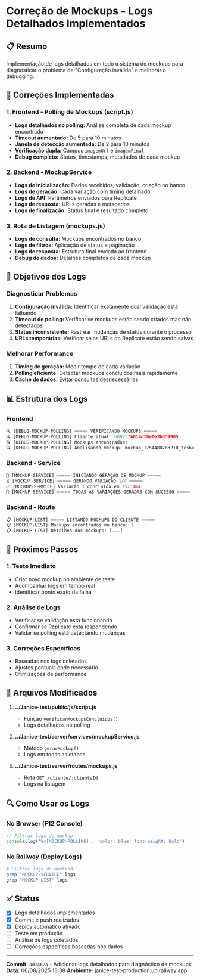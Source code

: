 # Correção de Mockups - Logs Detalhados Implementados

## 📋 Resumo
Implementação de logs detalhados em todo o sistema de mockups para diagnosticar o problema de "Configuração inválida" e melhorar o debugging.

## 🔧 Correções Implementadas

### 1. Frontend - Polling de Mockups (script.js)
- **Logs detalhados no polling:** Análise completa de cada mockup encontrado
- **Timeout aumentado:** De 5 para 10 minutos
- **Janela de detecção aumentada:** De 2 para 10 minutos
- **Verificação dupla:** Campos `imagemUrl` e `imagemFinal`
- **Debug completo:** Status, timestamps, metadados de cada mockup

### 2. Backend - MockupService
- **Logs de inicialização:** Dados recebidos, validação, criação no banco
- **Logs de geração:** Cada variação com timing detalhado
- **Logs de API:** Parâmetros enviados para Replicate
- **Logs de resposta:** URLs geradas e metadados
- **Logs de finalização:** Status final e resultado completo

### 3. Rota de Listagem (mockups.js)
- **Logs de consulta:** Mockups encontrados no banco
- **Logs de filtros:** Aplicação de status e paginação
- **Logs de resposta:** Estrutura final enviada ao frontend
- **Debug de dados:** Detalhes completos de cada mockup

## 🎯 Objetivos dos Logs

### Diagnosticar Problemas
1. **Configuração inválida:** Identificar exatamente qual validação está falhando
2. **Timeout de polling:** Verificar se mockups estão sendo criados mas não detectados
3. **Status inconsistente:** Rastrear mudanças de status durante o processo
4. **URLs temporárias:** Verificar se as URLs do Replicate estão sendo salvas

### Melhorar Performance
1. **Timing de geração:** Medir tempo de cada variação
2. **Polling eficiente:** Detectar mockups concluídos mais rapidamente
3. **Cache de dados:** Evitar consultas desnecessárias

## 📊 Estrutura dos Logs

### Frontend
```javascript
🔍 [DEBUG-MOCKUP-POLLING] ===== VERIFICANDO MOCKUPS =====
🔍 [DEBUG-MOCKUP-POLLING] Cliente atual: 689232b014d18e0e3b337065
🔍 [DEBUG-MOCKUP-POLLING] Mockups encontrados: 1
🔍 [DEBUG-MOCKUP-POLLING] Analisando mockup: mockup_1754488783210_tcs6u8laa
```

### Backend - Service
```javascript
🎨 [MOCKUP-SERVICE] ===== INICIANDO GERAÇÃO DE MOCKUP =====
⏳ [MOCKUP-SERVICE] ===== GERANDO VARIAÇÃO 1/4 =====
✅ [MOCKUP-SERVICE] Variação 1 concluída em 15234ms
🎉 [MOCKUP-SERVICE] ===== TODAS AS VARIAÇÕES GERADAS COM SUCESSO =====
```

### Backend - Route
```javascript
📋 [MOCKUP-LIST] ===== LISTANDO MOCKUPS DO CLIENTE =====
📋 [MOCKUP-LIST] Mockups encontrados no banco: 1
📋 [MOCKUP-LIST] Detalhes dos mockups: [...]
```

## 🚀 Próximos Passos

### 1. Teste Imediato
- Criar novo mockup no ambiente de teste
- Acompanhar logs em tempo real
- Identificar ponto exato da falha

### 2. Análise de Logs
- Verificar se validação está funcionando
- Confirmar se Replicate está respondendo
- Validar se polling está detectando mudanças

### 3. Correções Específicas
- Baseadas nos logs coletados
- Ajustes pontuais onde necessário
- Otimizações de performance

## 📝 Arquivos Modificados

1. **../Janice-test/public/js/script.js**
   - Função `verificarMockupsConcluidos()`
   - Logs detalhados no polling

2. **../Janice-test/server/services/mockupService.js**
   - Método `gerarMockup()`
   - Logs em todas as etapas

3. **../Janice-test/server/routes/mockups.js**
   - Rota `GET /cliente/:clienteId`
   - Logs na listagem

## 🔍 Como Usar os Logs

### No Browser (F12 Console)
```javascript
// Filtrar logs de mockup
console.log('%c[MOCKUP-POLLING]', 'color: blue; font-weight: bold');
```

### No Railway (Deploy Logs)
```bash
# Filtrar logs do backend
grep "MOCKUP-SERVICE" logs
grep "MOCKUP-LIST" logs
```

## ✅ Status
- [x] Logs detalhados implementados
- [x] Commit e push realizados
- [x] Deploy automático ativado
- [ ] Teste em produção
- [ ] Análise de logs coletados
- [ ] Correções específicas baseadas nos dados

---

**Commit:** `ad7462a` - Adicionar logs detalhados para diagnóstico de mockups
**Data:** 06/08/2025 13:38
**Ambiente:** janice-test-production.up.railway.app
